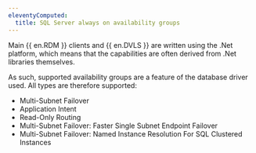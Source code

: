 ```yaml
---
eleventyComputed:
  title: SQL Server always on availability groups
---
```

Main {{ en.RDM }} clients and {{ en.DVLS }} are written using the .Net platform, which means that the capabilities are often derived from .Net libraries themselves.  

As such, supported availability groups are a feature of the database driver used. All types are therefore supported:  

* Multi-Subnet Failover  
* Application Intent  
* Read-Only Routing  
* Multi-Subnet Failover: Faster Single Subnet Endpoint Failover  
* Multi-Subnet Failover: Named Instance Resolution For SQL Clustered Instances  
